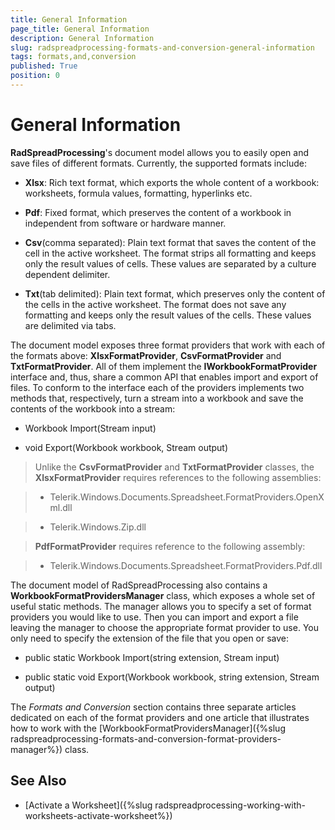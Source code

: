 ```yaml
---
title: General Information
page_title: General Information
description: General Information
slug: radspreadprocessing-formats-and-conversion-general-information
tags: formats,and,conversion
published: True
position: 0
---
```


# General Information



__RadSpreadProcessing__'s document model allows you to easily open and save files of different formats. Currently, the supported formats include:
      

* __Xlsx__: Rich text format, which exports the whole content of a workbook: worksheets, formula values, formatting, hyperlinks etc.

* __Pdf__: Fixed format, which preserves the content of a workbook in independent from software or hardware manner.

* __Csv__(comma separated): Plain text format that saves the content of the cell in the active worksheet. The format strips all formatting and keeps only the result values of cells. These values are separated by a culture dependent delimiter.

* __Txt__(tab delimited): Plain text format, which preserves only the content of the cells in the active worksheet. The format does not save any formatting and keeps only the result values of the cells. These values are delimited via tabs.


          

The document model exposes three format providers that work with each of the formats above: __XlsxFormatProvider__, __CsvFormatProvider__ and __TxtFormatProvider__. All of them implement the __IWorkbookFormatProvider__ interface and, thus, share a common API that enables import and export of files. To conform to the interface each of the providers implements two methods that, respectively, turn a stream into a workbook and save the contents of the workbook into a stream:
      

* Workbook Import(Stream input)

* void Export(Workbook workbook, Stream output)

>Unlike the __CsvFormatProvider__ and __TxtFormatProvider__ classes, the __XlsxFormatProvider__ requires references to the following assemblies:

>* Telerik.Windows.Documents.Spreadsheet.FormatProviders.OpenXml.dll

>* Telerik.Windows.Zip.dll

> __PdfFormatProvider__ requires reference to the following assembly:

>* Telerik.Windows.Documents.Spreadsheet.FormatProviders.Pdf.dll


The document model of RadSpreadProcessing also contains a __WorkbookFormatProvidersManager__ class, which exposes a whole set of useful static methods. The manager allows you to specify a set of format providers you would like to use. Then you can import and export a file leaving the manager to choose the appropriate format provider to use. You only need to specify the extension of the file that you open or save:
      

* public static Workbook Import(string extension, Stream input)

* public static void Export(Workbook workbook, string extension, Stream output)

The *Formats and Conversion* section contains three separate articles dedicated on each of the format providers and one article that illustrates how to work with the [WorkbookFormatProvidersManager]({%slug radspreadprocessing-formats-and-conversion-format-providers-manager%}) class.
      

## See Also

 * [Activate a Worksheet]({%slug radspreadprocessing-working-with-worksheets-activate-worksheet%})
